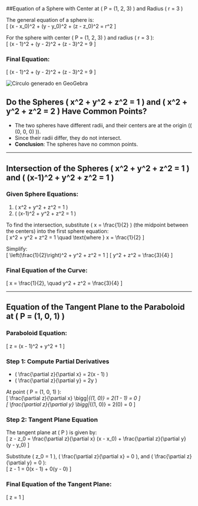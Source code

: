 

##Equation of a Sphere with Center at \( P = (1, 2, 3) \) and Radius \( r = 3 \)

The general equation of a sphere is:  
\[
(x - x_0)^2 + (y - y_0)^2 + (z - z_0)^2 = r^2
\]

For the sphere with center \( P = (1, 2, 3) \) and radius \( r = 3 \):  
\[
(x - 1)^2 + (y - 2)^2 + (z - 3)^2 = 9
\]

### Final Equation:  
\[
(x - 1)^2 + (y - 2)^2 + (z - 3)^2 = 9
\]

![Círculo generado en GeoGebra](circle_geogebra.png)

## Do the Spheres \( x^2 + y^2 + z^2 = 1 \) and \( x^2 + y^2 + z^2 = 2 \) Have Common Points?

- The two spheres have different radii, and their centers are at the origin (\( (0, 0, 0) \)).
- Since their radii differ, they do not intersect.
- **Conclusion**: The spheres have no common points.

---

## Intersection of the Spheres \( x^2 + y^2 + z^2 = 1 \) and \( (x-1)^2 + y^2 + z^2 = 1 \)

### Given Sphere Equations:
1. \( x^2 + y^2 + z^2 = 1 \)  
2. \( (x-1)^2 + y^2 + z^2 = 1 \)

To find the intersection, substitute \( x = \frac{1}{2} \) (the midpoint between the centers) into the first sphere equation:  
\[
x^2 + y^2 + z^2 = 1 \quad \text{where } x = \frac{1}{2}
\]

Simplify:  
\[
\left(\frac{1}{2}\right)^2 + y^2 + z^2 = 1
\]
\[
y^2 + z^2 = \frac{3}{4}
\]

### Final Equation of the Curve:  
\[
x = \frac{1}{2}, \quad y^2 + z^2 = \frac{3}{4}
\]

---

## Equation of the Tangent Plane to the Paraboloid at \( P = (1, 0, 1) \)

### Paraboloid Equation:
\[
z = (x - 1)^2 + y^2 + 1
\]

### Step 1: Compute Partial Derivatives
- \( \frac{\partial z}{\partial x} = 2(x - 1) \)  
- \( \frac{\partial z}{\partial y} = 2y \)

At point \( P = (1, 0, 1) \):  
\[
\frac{\partial z}{\partial x} \bigg|_{(1, 0)} = 2(1 - 1) = 0
\]  
\[
\frac{\partial z}{\partial y} \bigg|_{(1, 0)} = 2(0) = 0
\]

### Step 2: Tangent Plane Equation
The tangent plane at \( P \) is given by:  
\[
z - z_0 = \frac{\partial z}{\partial x} (x - x_0) + \frac{\partial z}{\partial y} (y - y_0)
\]

Substitute \( z_0 = 1 \), \( \frac{\partial z}{\partial x} = 0 \), and \( \frac{\partial z}{\partial y} = 0 \):  
\[
z - 1 = 0(x - 1) + 0(y - 0)
\]

### Final Equation of the Tangent Plane:
\[
z = 1
\]
